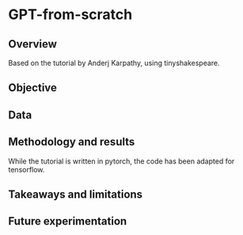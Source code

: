 # GPT-from-scratch

## Overview
Based on the tutorial by Anderj Karpathy, using tinyshakespeare.

## Objective

## Data

## Methodology and results
While the tutorial is written in pytorch, the code has been adapted for tensorflow.

## Takeaways and limitations

## Future experimentation

